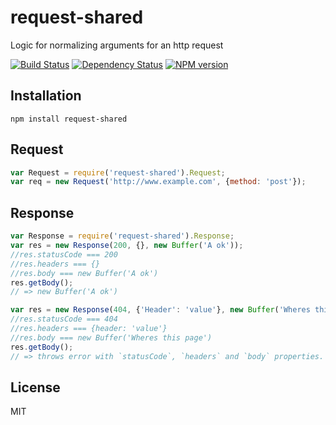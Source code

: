 # request-shared

Logic for normalizing arguments for an http request

[![Build Status](https://img.shields.io/travis/ForbesLindesay/request-shared/master.svg)](https://travis-ci.org/ForbesLindesay/request-shared)
[![Dependency Status](https://img.shields.io/david/ForbesLindesay/request-shared.svg)](https://david-dm.org/ForbesLindesay/request-shared)
[![NPM version](https://img.shields.io/npm/v/request-shared.svg)](https://www.npmjs.com/package/request-shared)

## Installation

    npm install request-shared

## Request

```js
var Request = require('request-shared').Request;
var req = new Request('http://www.example.com', {method: 'post'});
```

## Response

```js
var Response = require('request-shared').Response;
var res = new Response(200, {}, new Buffer('A ok'));
//res.statusCode === 200
//res.headers === {}
//res.body === new Buffer('A ok')
res.getBody();
// => new Buffer('A ok')

var res = new Response(404, {'Header': 'value'}, new Buffer('Wheres this page'));
//res.statusCode === 404
//res.headers === {header: 'value'}
//res.body === new Buffer('Wheres this page')
res.getBody();
// => throws error with `statusCode`, `headers` and `body` properties.
```

## License

  MIT